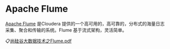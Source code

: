 # Apache Flume

[Apache Flume](https://flume.apache.org/) 是Cloudera 提供的一个高可用的，高可靠的，分布式的海量日志采集、聚合和传输的系统。Flume
基于流式架构，灵活简单。

:clipboard:[尚硅谷大数据技术之Flume.pdf](file/尚硅谷大数据技术之Flume.pdf)
